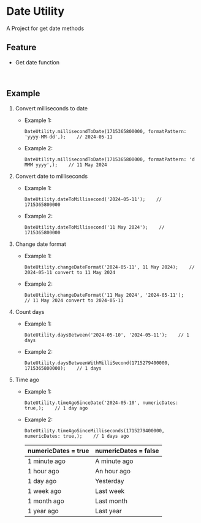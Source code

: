 # Date Utility

A Project for get date methods

## Feature

- Get date function

&#10240; <!-- line space -->
&#10240; <!-- line space -->


## Example

1. Convert milliseconds to date

    - Example 1:
 
          DateUtility.millisecondToDate(1715365800000, formatPattern: 'yyyy-MM-dd',);    // 2024-05-11
      
    - Example 2:
 
          DateUtility.millisecondToDate(1715365800000, formatPattern: 'd MMM yyyy',);    // 11 May 2024
          
2. Convert date to milliseconds

    - Example 1:
 
          DateUtility.dateToMillisecond('2024-05-11');    // 1715365800000
      
    - Example 2:
 
          DateUtility.dateToMillisecond('11 May 2024');    // 1715365800000

3. Change date format

    - Example 1:
 
          DateUtility.changeDateFormat('2024-05-11', 11 May 2024);    // 2024-05-11 convert to 11 May 2024
      
    - Example 2:
 
          DateUtility.changeDateFormat('11 May 2024', '2024-05-11');    // 11 May 2024 convert to 2024-05-11

4. Count days
  
    - Example 1:
 
          DateUtility.daysBetween('2024-05-10', '2024-05-11');    // 1 days
      
    - Example 2:
 
          DateUtility.daysBetweenWithMilliSecond(1715279400000, 1715365800000);    // 1 days

5. Time ago
   
    - Example 1:
 
          DateUtility.timeAgoSinceDate('2024-05-10', numericDates: true,);    // 1 day ago
      
    - Example 2:
 
          DateUtility.timeAgoSinceMilliseconds(1715279400000, numericDates: true,);    // 1 days ago

      | numericDates = true | numericDates = false |
      |-------------------- | -------------------- |
      | 1 minute ago        | A minute ago         |
      | 1 hour ago          | An hour ago          |  
      | 1 day ago           | Yesterday            |
      | 1 week ago          | Last week            |
      | 1 month ago         | Last month           |
      | 1 year ago          | Last year            |




   